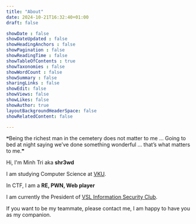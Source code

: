 ```yaml
---
title: "About"
date: 2024-10-21T16:32:40+01:00
draft: false

showDate : false
showDateUpdated : false
showHeadingAnchors : false
showPagination : false
showReadingTime : false
showTableOfContents : true
showTaxonomies : false 
showWordCount : false
showSummary : false
sharingLinks : false
showEdit: false
showViews: false
showLikes: false
showAuthor: true
layoutBackgroundHeaderSpace: false
showRelatedContent: false

---
```


❝Being the richest man in the cemetery does not matter to me … Going to bed at night saying we’ve done something wonderful … that’s what matters to me.❞

Hi, I'm Minh Tri aka **shr3wd**

I am studying Computer Science at [VKU](https://vku.udn.vn).

In CTF, I am a **RE, PWN, Web player**

I am currently the President of [VSL Information Security Club](https://vku-security-lab.github.io/).

If you want to be my teammate, please contact me, I am happy to have you as my companion.